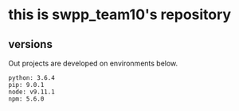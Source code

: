 # this is swpp_team10's repository

## versions
Out projects are developed on environments below.
```
python: 3.6.4
pip: 9.0.1
node: v9.11.1
npm: 5.6.0
```

